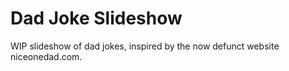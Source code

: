 # Dad Joke Slideshow

WIP slideshow of dad jokes, inspired by the now defunct website niceonedad.com.
